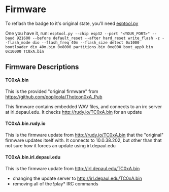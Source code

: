 # Firmware

To reflash the badge to it's original state, you'll need [esptool.py](https://github.com/espressif/esptool)

One you have it, run:
`esptool.py --chip esp32 --port "<YOUR_PORT>" --baud 921600 --before default_reset --after hard_reset write_flash -z --flash_mode dio --flash_freq 40m --flash_size detect 0x1000 bootloader_dio_40m.bin 0x8000 partitions.bin 0xe000 boot_app0.bin 0x10000 TC0xA.bin`

## Firmware Descriptions

#### TC0xA.bin
This is the provided "original firmware" from https://github.com/poplicola/Thotcon0xA_Pub

This firmware contains embedded WAV files, and connects to an irc server at irl.depaul.edu.  It checks http://rudy.io/TC0xA.bin for an update

#### TC0xA.bin.rudy.io
This is the firmware update from http://rudy.io/TC0xA.bin that the "original" firmware updates itself with.  It connects to 10.0.38.202, but other than that not sure how it forces an update using irl.depaul.edu

#### TC0xA.bin.irl.depaul.edu
This is the firmware update from http://irl.depaul.edu/TC0xA.bin

- changing the update server to http://irl.depaul.edu/TC0xA.bin
- removing all of the !play* IRC commands

